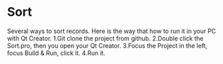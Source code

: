 # Sort
Several ways to sort records.
Here is the way that how to run it in your PC with Qt Creator.
1.Git clone the project from github.
2.Double click the Sort.pro, then you open your Qt Creator.
3.Focus the Project in the left, focus Build & Run, click it.
4.Run it.